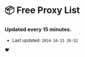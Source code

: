 # :package: Free Proxy List
### Updated every 15 minutes.

- Last updated: `2024-10-23 20:52`

:heart:
